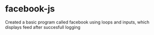 # facebook-js
Created a basic program called facebook using loops and inputs, which displays feed after succesfull logging
